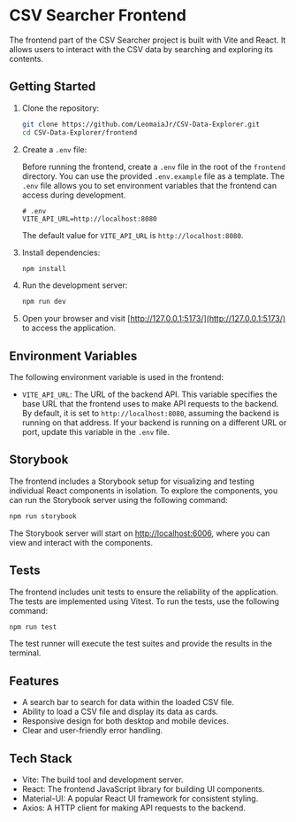 # CSV Searcher Frontend

The frontend part of the CSV Searcher project is built with Vite and React. It allows users to interact with the CSV data by searching and exploring its contents.

## Getting Started

1.  Clone the repository:

    ```bash
    git clone https://github.com/LeomaiaJr/CSV-Data-Explorer.git
    cd CSV-Data-Explorer/frontend
    ```

2.  Create a `.env` file:

    Before running the frontend, create a `.env` file in the root of the `frontend` directory. You can use the provided `.env.example` file as a template. The `.env` file allows you to set environment variables that the frontend can access during development.

    ```plaintext
    # .env
    VITE_API_URL=http://localhost:8080
    ```

    The default value for `VITE_API_URL` is `http://localhost:8080`.

3.  Install dependencies:

    ```bash
    npm install
    ```

4.  Run the development server:

    ```bash
    npm run dev
    ```

5.  Open your browser and visit [http://127.0.0.1:5173/](http://127.0.0.1:5173/) to access the application.

## Environment Variables

The following environment variable is used in the frontend:

- `VITE_API_URL`: The URL of the backend API. This variable specifies the base URL that the frontend uses to make API requests to the backend. By default, it is set to `http://localhost:8080`, assuming the backend is running on that address. If your backend is running on a different URL or port, update this variable in the `.env` file.

## Storybook

The frontend includes a Storybook setup for visualizing and testing individual React components in isolation. To explore the components, you can run the Storybook server using the following command:

```bash
npm run storybook
```

The Storybook server will start on [http://localhost:6006](http://localhost:6006), where you can view and interact with the components.

## Tests

The frontend includes unit tests to ensure the reliability of the application. The tests are implemented using Vitest. To run the tests, use the following command:

```bash
npm run test
```

The test runner will execute the test suites and provide the results in the terminal.

## Features

- A search bar to search for data within the loaded CSV file.
- Ability to load a CSV file and display its data as cards.
- Responsive design for both desktop and mobile devices.
- Clear and user-friendly error handling.

## Tech Stack

- Vite: The build tool and development server.
- React: The frontend JavaScript library for building UI components.
- Material-UI: A popular React UI framework for consistent styling.
- Axios: A HTTP client for making API requests to the backend.
